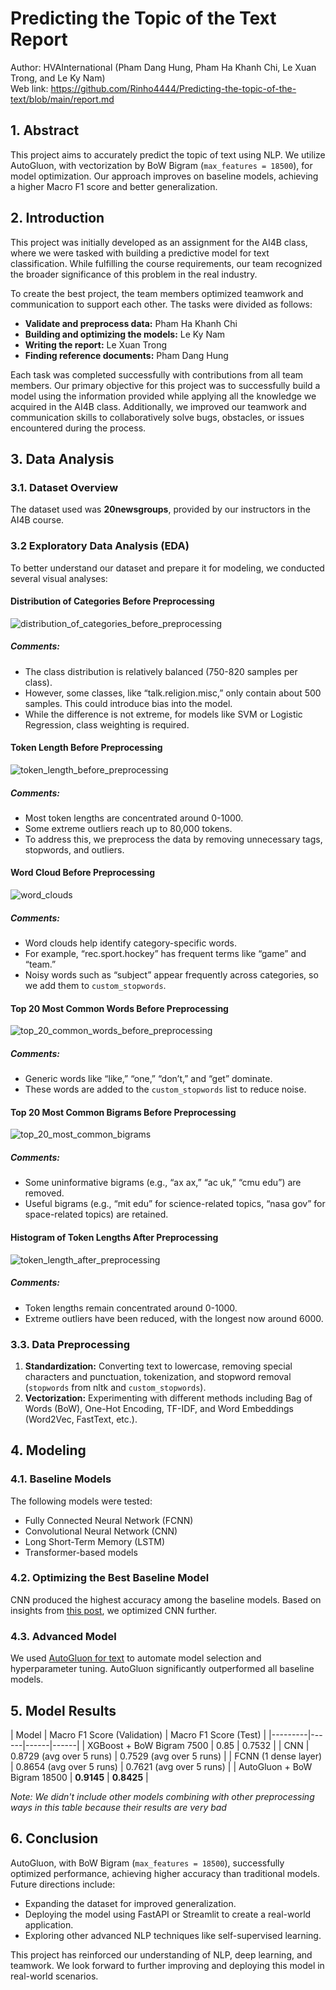 # Predicting the Topic of the Text Report
Author: HVAInternational (Pham Dang Hung, Pham Ha Khanh Chi, Le Xuan Trong, and Le Ky Nam)  
Web link: https://github.com/Rinho4444/Predicting-the-topic-of-the-text/blob/main/report.md

## 1. Abstract
This project aims to accurately predict the topic of text using NLP. We utilize AutoGluon, with vectorization by BoW Bigram (`max_features = 18500`), for model optimization. Our approach improves on baseline models, achieving a higher Macro F1 score and better generalization.

## 2. Introduction
This project was initially developed as an assignment for the AI4B class, where we were tasked with building a predictive model for text classification. While fulfilling the course requirements, our team recognized the broader significance of this problem in the real industry.

To create the best project, the team members optimized teamwork and communication to support each other. The tasks were divided as follows:
- **Validate and preprocess data:** Pham Ha Khanh Chi
- **Building and optimizing the models:** Le Ky Nam
- **Writing the report:** Le Xuan Trong
- **Finding reference documents:** Pham Dang Hung

Each task was completed successfully with contributions from all team members. Our primary objective for this project was to successfully build a model using the information provided while applying all the knowledge we acquired in the AI4B class. Additionally, we improved our teamwork and communication skills to collaboratively solve bugs, obstacles, or issues encountered during the process.

## 3. Data Analysis
### 3.1. Dataset Overview
The dataset used was **20newsgroups**, provided by our instructors in the AI4B course.

### 3.2 Exploratory Data Analysis (EDA)
To better understand our dataset and prepare it for modeling, we conducted several visual analyses:

#### Distribution of Categories Before Preprocessing
![distribution_of_categories_before_preprocessing](https://github.com/user-attachments/assets/9f2340d1-cca9-4cde-bd94-43a42d6784b8)

##### Comments:
- The class distribution is relatively balanced (750-820 samples per class).
- However, some classes, like “talk.religion.misc,” only contain about 500 samples. This could introduce bias into the model.
- While the difference is not extreme, for models like SVM or Logistic Regression, class weighting is required.

#### Token Length Before Preprocessing
![token_length_before_preprocessing](https://github.com/user-attachments/assets/074274ca-69bb-419e-9d7a-2cb33f5ffc48)

##### Comments:
- Most token lengths are concentrated around 0-1000.
- Some extreme outliers reach up to 80,000 tokens.
- To address this, we preprocess the data by removing unnecessary tags, stopwords, and outliers.

#### Word Cloud Before Preprocessing
![word_clouds](https://github.com/user-attachments/assets/060ce787-5244-413f-888c-8af925f76f67)

##### Comments:
- Word clouds help identify category-specific words.
- For example, “rec.sport.hockey” has frequent terms like “game” and “team.”
- Noisy words such as “subject” appear frequently across categories, so we add them to `custom_stopwords`.

#### Top 20 Most Common Words Before Preprocessing
![top_20_common_words_before_preprocessing](https://github.com/user-attachments/assets/4760f74f-1d18-4003-98d3-3cc7e3230ad0)

##### Comments:
- Generic words like “like,” “one,” “don’t,” and “get” dominate.
- These words are added to the `custom_stopwords` list to reduce noise.

#### Top 20 Most Common Bigrams Before Preprocessing
![top_20_most_common_bigrams](https://github.com/user-attachments/assets/f0800fab-0f4e-4a14-b3df-1dbfb6f38608)

##### Comments:
- Some uninformative bigrams (e.g., “ax ax,” “ac uk,” “cmu edu”) are removed.
- Useful bigrams (e.g., “mit edu” for science-related topics, “nasa gov” for space-related topics) are retained.

#### Histogram of Token Lengths After Preprocessing
![token_length_after_preprocessing](https://github.com/user-attachments/assets/b3a7bffb-e244-44e4-ac9b-7bc58152f53e)

##### Comments:
- Token lengths remain concentrated around 0-1000.
- Extreme outliers have been reduced, with the longest now around 6000.

### 3.3. Data Preprocessing
1. **Standardization:** Converting text to lowercase, removing special characters and punctuation, tokenization, and stopword removal (`stopwords` from nltk and `custom_stopwords`).
2. **Vectorization:** Experimenting with different methods including Bag of Words (BoW), One-Hot Encoding, TF-IDF, and Word Embeddings (Word2Vec, FastText, etc.).

## 4. Modeling
### 4.1. Baseline Models
The following models were tested:
- Fully Connected Neural Network (FCNN)
- Convolutional Neural Network (CNN)
- Long Short-Term Memory (LSTM)
- Transformer-based models

### 4.2. Optimizing the Best Baseline Model
CNN produced the highest accuracy among the baseline models. Based on insights from [this post](https://www.kaggle.com/code/cdeotte/how-to-choose-cnn-architecture-mnist), we optimized CNN further.

### 4.3. Advanced Model
We used [AutoGluon for text](https://auto.gluon.ai/stable/tutorials/multimodal/text_prediction/beginner_text.html) to automate model selection and hyperparameter tuning. AutoGluon significantly outperformed all baseline models.

## 5. Model Results

| Model | Macro F1 Score (Validation) | Macro F1 Score (Test) |
|---------|------|------|------|
| XGBoost + BoW Bigram 7500 | 0.85 | 0.7532 | 
| CNN | 0.8729 (avg over 5 runs) | 0.7529 (avg over 5 runs) | 
| FCNN (1 dense layer) | 0.8654 (avg over 5 runs) | 0.7621 (avg over 5 runs) | 
| AutoGluon + BoW Bigram 18500 | **0.9145** | **0.8425** | 

*Note: We didn't include other models combining with other preprocessing ways in this table because their results are very bad*
## 6. Conclusion
AutoGluon, with BoW Bigram (`max_features = 18500`), successfully optimized performance, achieving higher accuracy than traditional models. Future directions include:
- Expanding the dataset for improved generalization.
- Deploying the model using FastAPI or Streamlit to create a real-world application.
- Exploring other advanced NLP techniques like self-supervised learning.

This project has reinforced our understanding of NLP, deep learning, and teamwork. We look forward to further improving and deploying this model in real-world scenarios.

